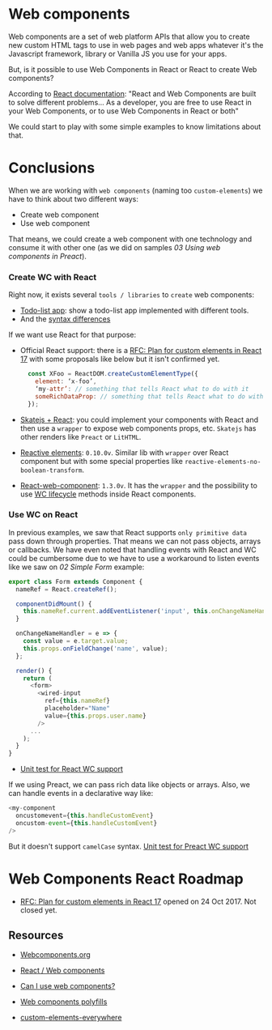# Web components

Web components are a set of web platform APIs that allow you to create new custom HTML tags to use in web pages and web apps whatever it's the Javascript framework, library or Vanilla JS you use for your apps.

But, is it possible to use Web Components in React or React to create Web components?

According to [React documentation](https://reactjs.org/docs/web-components.html): "React and Web Components are built to solve different problems... As a developer, you are free to use React in your Web Components, or to use Web Components in React or both"

We could start to play with some simple examples to know limitations about that.

# Conclusions

When we are working with `web components` (naming too `custom-elements`) we have to think about two different ways:

- Create web component
- Use web component

That means, we could create a web component with one technology and consume it with other one (as we did on samples _03 Using web components in Preact_).

### Create WC with React

Right now, it exists several `tools / libraries` to `create` web components:

- [Todo-list app](https://wc-todo.firebaseapp.com/): show a todo-list app implemented with different tools.
- And the [syntax differences](https://github.com/shprink/web-components-todo#-syntax-differences)

If we want use React for that purpose:

- Official React support: there is a [RFC: Plan for custom elements in React 17](https://github.com/facebook/react/issues/11347) with some proposals like below but it isn't confirmed yet.

  ```javascript
    const XFoo = ReactDOM.createCustomElementType({
      element: ‘x-foo’,
      ‘my-attr’: // something that tells React what to do with it
      someRichDataProp: // something that tells React what to do with it
    });
  ```

- [Skatejs + React](https://skatejs.netlify.com/renderers/with-react): you could implement your components with React and then use a `wrapper` to expose web components props, etc. `Skatejs` has other renders like `Preact` or `LitHTML`.

- [Reactive elements](https://github.com/PixelsCommander/ReactiveElements): `0.10.0v`. Similar lib with `wrapper` over React component but with some special properties like `reactive-elements-no-boolean-transform`.

- [React-web-component](https://github.com/spring-media/react-web-component): `1.3.0v`. It has the `wrapper` and the possibility to use [WC lifecycle](https://developer.mozilla.org/en-US/docs/Web/Web_Components/Using_custom_elements#Using_the_lifecycle_callbacks) methods inside React components.

### Use WC on React

In previous examples, we saw that React supports `only primitive data` pass down through properties. That means we can not pass objects, arrays or callbacks. We have even noted that handling events with React and WC could be cumbersome due to we have to use a workaround to listen events like we saw on _02 Simple Form_ example:

```javascript
export class Form extends Component {
  nameRef = React.createRef();

  componentDidMount() {
    this.nameRef.current.addEventListener('input', this.onChangeNameHandler);
  }

  onChangeNameHandler = e => {
    const value = e.target.value;
    this.props.onFieldChange('name', value);
  };

  render() {
    return (
      <form>
        <wired-input
          ref={this.nameRef}
          placeholder="Name"
          value={this.props.user.name}
        />
      ...
    );
  }
}
```

- [Unit test for React WC support](https://custom-elements-everywhere.com/libraries/react/results/results.html)

If we using Preact, we can pass rich data like objects or arrays. Also, we can handle events in a declarative way like:

```javascript
<my-component
  oncustomevent={this.handleCustomEvent}
  oncustom-event={this.handleCustomEvent}
/>
```

But it doesn't support `camelCase` syntax. [Unit test for Preact WC support](https://custom-elements-everywhere.com/libraries/preact/results/results.html)

# Web Components React Roadmap

- [RFC: Plan for custom elements in React 17](https://github.com/facebook/react/issues/11347) opened on 24 Oct 2017. Not closed yet.

## Resources

- [Webcomponents.org](https://www.webcomponents.org)

- [React / Web components](https://reactjs.org/docs/web-components.html)

- [Can I use web components?](https://caniuse.com/#search=web%20components)

- [Web components polyfills](https://github.com/webcomponents/webcomponentsjs)

- [custom-elements-everywhere](https://custom-elements-everywhere.com/)

```

```
